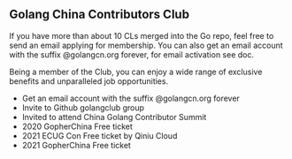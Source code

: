 ## Golang China Contributors Club

If you have more than about 10 CLs merged into the Go repo, feel free to send an email applying for membership. You can also get an email account with the suffix @golangcn.org forever, for email activation see doc.

Being a member of the Club, you can enjoy a wide range of exclusive benefits and unparalleled job opportunities.

- Get an email account with the suffix @golangcn.org forever
- Invite to Github golangclub group
- Invited to attend China Golang Contributor Summit
- 2020 GopherChina Free ticket
- 2021 ECUG Con Free ticket by Qiniu Cloud
- 2021 GopherChina Free ticket
